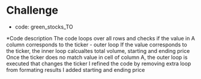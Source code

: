 # Challenge

* code: green_stocks_TO

*Code description
The code loops over all rows and checks if the value in A column corresponds to the ticker - outer loop
If the value corresponds to the ticker, the inner loop calcualtes total volume, starting and ending price
Once the ticker does no match value in cell of column A, the outer loop is executed that changes the ticker
I refined the code by removing extra loop from formating results
I added starting and ending price
